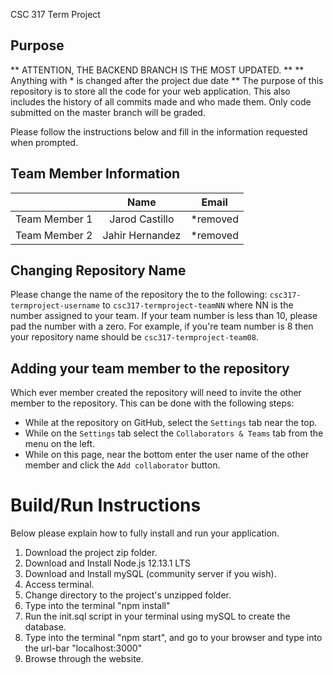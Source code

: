 CSC 317 Term Project
## Purpose
** ATTENTION, THE BACKEND BRANCH IS THE MOST UPDATED. **
** Anything with * is changed after the project due date **
The purpose of this repository is to store all the code for your web application. This also includes the history of all commits made and who made them. Only code submitted on the master branch will be graded.

Please follow the instructions below and fill in the information requested when prompted.

## Team  Member Information

|               | Name          | Email         |
|:-------------:|:-------------:|:-------------:|
| Team Member 1 | Jarod Castillo      | *removed |
| Team Member 2 | Jahir Hernandez      | *removed     |

## Changing Repository Name

Please change the name of the repository the to the following:
`csc317-termproject-username` to `csc317-termproject-teamNN` where NN is the number assigned to your team. If your team number is less than 10, please pad the number with a zero. For example, if you're team number is 8 then your repository name should be `csc317-termproject-team08`.

## Adding your team member to the repository

Which ever member created the repository will need to invite the other member to the repository. This can be done with the following steps:

* While at the repository on GitHub, select the `Settings` tab near the top.
* While on the `Settings` tab select the `Collaborators & Teams` tab from the menu on the left.
* While on this page, near the bottom enter the user name of the other member and click the `Add collaborator` button. 

# Build/Run Instructions
Below please explain how to fully install and run your application.

1. Download the project zip folder.
2. Download and Install Node.js 12.13.1 LTS
3. Download and Install mySQL (community server if you wish).
4. Access terminal.
5. Change directory to the project's unzipped folder.
6. Type into the terminal "npm install"
7. Run the init.sql script in your terminal using mySQL to create the database.
8. Type into the terminal "npm start", and go to your browser and type into the url-bar "localhost:3000"
9. Browse through the website.
